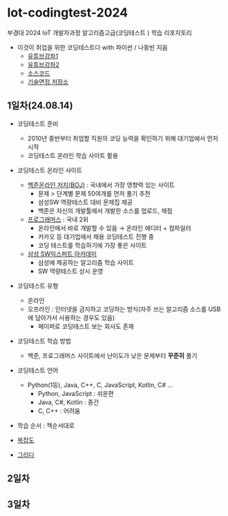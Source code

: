 # Iot-codingtest-2024
부경대 2024 IoT 개발자과정 알고리즘고급(코딩테스트 ) 학습 리포지토리

- 이것이 취업을 위한 코딩테스트다 with 파이썬 / 나동빈 지음
    - [유튜브강좌1](https://www.youtube.com/watch?v=Mf0pYO8VAZk&list=PLVsNizTWUw7H9_of5YCB0FmsSc-K44y81)
    - [유튜브강좌2](https://www.youtube.com/watch?v=m-9pAwq1o3w&list=PLRx0vPvlEmdAghTr5mXQxGpHjWqSz0dgC)
    - [소스코드](https://github.com/ndb796/python-for-coding-test)
    - [기술면접 저장소](https://github.com/JaeYeopHan/Interview_Question_for_Beginner)

## 1일차(24.08.14)
- 코딩테스트 준비
    - 2010년 중반부터 취업할 직원의 코딩 능력을 확인하기 위해 대기업에서 먼저 시작
    - 코딩테스트 온라인 학습 사이트 활용

- 코딩테스트 온라인 사이트
    - [백준온라인 저지(BOJ)](https://www.acmicpc.net/) : 국내에서 가장 영향력 있는 사이트
        - 문제 > 단계별 문제 50여개를 먼저 풀기 추천
        - 삼성SW 역량테스트 대비 문제집 제공
        - 백준은 자신의 개발툴에서 개발한 소스를 업로드, 채점
    - [프로그래머스](https://school.programmers.co.kr/learn/challenges?order=recent) : 국내 2위
        - 온라인에서 바로 개발할 수 있음 &rarr; 온라인 에디터 + 컴파일러
        - 카카오 등 대기업에서 채용 코딩테스트 진행 중
        - 코딩 테스트를 학습하기에 가장 좋은 사이트
    - [삼성 SW익스퍼트 아카데미](https://swexpertacademy.com/main/main.do)
        - 삼성에 제공하는 알고리즘 학습 사이트
        - SW 역량테스트 상시 운영

- 코딩테스트 유형
    - 온라인
    - 오프라인 : 인터넷을 금지하고 코딩하는 방식(자주 쓰는 알고리즘 소스를 USB에 담아가서 사용하는 경우도 있음)
        - 페이퍼로 코딩테스트 보는 회사도 존재

- 코딩테스트 학습 방법
    - 백준, 프로그래머스 사이트에서 난이도가 낮은 문제부터 **꾸준히** 풀기

- 코딩테스트 언어
    - Python(1등), Java, C++, C, JavaScript, Kotlin, C# ...
        - Python, JavaScript : 쉬운편
        - Java, C#, Kotlin : 중간
        - C, C++ : 어려움

- 학습 순서 : 책순서대로

- [복잡도]()
- [그리디]()

## 2일차

## 3일차